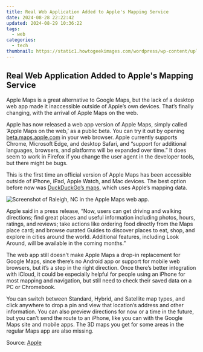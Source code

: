 ```yaml
---
title: Real Web Application Added to Apple's Mapping Service
date: 2024-08-28 22:22:42
updated: 2024-08-29 10:36:22
tags:
  - web
categories:
  - tech
thumbnail: https://static1.howtogeekimages.com/wordpress/wp-content/uploads/2024/07/apple-maps.jpg
---
```


## Real Web Application Added to Apple's Mapping Service

Apple Maps is a great alternative to Google Maps, but the lack of a desktop web app made it inaccessible outside of Apple’s own devices. That’s finally changing, with the arrival of Apple Maps on the web.

 Apple has now released a web app version of Apple Maps, simply called ‘Apple Maps on the web,’ as a public beta. You can try it out by opening [beta.maps.apple.com](https://beta.maps.apple.com/) in your web browser. Apple currently supports Chrome, Microsoft Edge, and desktop Safari, and “support for additional languages, browsers, and platforms will be expanded over time.” It does seem to work in Firefox if you change the user agent in the developer tools, but there might be bugs.

 This is the first time an official version of Apple Maps has been accessible outside of iPhone, iPad, Apple Watch, and Mac devices. The best option before now was [DuckDuckGo’s maps](https://www.apple.com/newsroom/2024/07/apple-maps-on-the-web-launches-in-beta/), which uses Apple’s mapping data.

![Screenshot of Raleigh, NC in the Apple Maps web app.](https://static1.howtogeekimages.com/wordpress/wp-content/uploads/2024/07/clipboard-jul-24-2024-at-5-00-pm.png) 

 Apple said in a press release, “Now, users can get driving and walking directions; find great places and useful information including photos, hours, ratings, and reviews; take actions like ordering food directly from the Maps place card; and browse curated Guides to discover places to eat, shop, and explore in cities around the world. Additional features, including Look Around, will be available in the coming months.”

 The web app still doesn’t make Apple Maps a drop-in replacement for Google Maps, since there’s no Android app or support for mobile web browsers, but it’s a step in the right direction. Once there’s better integration with iCloud, it could be especially helpful for people using an iPhone for most mapping and navigation, but still need to check their saved data on a PC or Chromebook.

 You can switch between Standard, Hybrid, and Satellite map types, and click anywhere to drop a pin and view that location’s address and other information. You can also preview directions for now or a time in the future, but you can’t send the route to an iPhone, like you can with the Google Maps site and mobile apps. The 3D maps you get for some areas in the regular Maps app are also missing.

 Source: [Apple](https://www.apple.com/newsroom/2024/07/apple-maps-on-the-web-launches-in-beta/)

<ins class="adsbygoogle"
     style="display:block"
     data-ad-format="autorelaxed"
     data-ad-client="ca-pub-7571918770474297"
     data-ad-slot="1223367746"></ins>



<ins class="adsbygoogle"
     style="display:block"
     data-ad-client="ca-pub-7571918770474297"
     data-ad-slot="8358498916"
     data-ad-format="auto"
     data-full-width-responsive="true"></ins>
